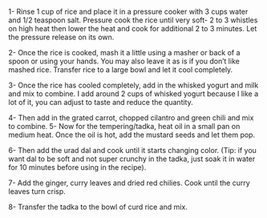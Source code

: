 1- Rinse 1 cup of rice and place it in a pressure cooker with 3 cups water and 1/2 teaspoon salt. Pressure cook the rice until very soft- 2 to 3 whistles on high heat then lower the heat and cook for additional 2 to 3 minutes. Let the pressure release on its own.

2- Once the rice is cooked, mash it a little using a masher or back of a spoon or using your hands. You may also leave it as is if you don’t like mashed rice. Transfer rice to a large bowl and let it cool completely.

3- Once the rice has cooled completely, add in the whisked yogurt and milk and mix to combine. I add around 2 cups of whisked yogurt because I like a lot of it, you can adjust to taste and reduce the quantity.

4- Then add in the grated carrot, chopped cilantro and green chili and mix to combine.
5- Now for the tempering/tadka, heat oil in a small pan on medium heat. Once the oil is hot, add the mustard seeds and let them pop.

6- Then add the urad dal and cook until it starts changing color. (Tip: if you want dal to be soft and not super crunchy in the tadka, just soak it in water for 10 minutes before using in the recipe).

7- Add the ginger, curry leaves and dried red chilies. Cook until the curry leaves turn crisp.

8- Transfer the tadka to the bowl of curd rice and mix.
